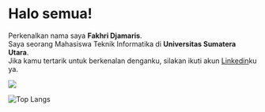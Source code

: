 # Halo semua! 

Perkenalkan nama saya **Fakhri Djamaris**.\
Saya seorang Mahasiswa Teknik Informatika di **Universitas Sumatera Utara**.\
Jika kamu tertarik untuk berkenalan denganku, silakan ikuti akun [Linkedin](https://www.linkedin.com/in/fakhri-djamaris/)ku ya.

<img src="https://github-readme-stats.vercel.app/api/top-langs/?username=fakhrizamaris"/>

![Top Langs](https://github-readme-stats.vercel.app/api/top-langs/?username=fakhrizamaris)
